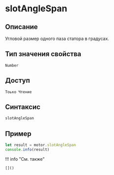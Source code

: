 # slotAngleSpan

## Описание
Угловой размер одного паза статора в градусах.

## Тип значения свойства
`Number`

## Доступ
`Тоько Чтение`

## Синтаксис
```javascript
slotAngleSpan
```

## Пример
```javascript linenums="1"
let result = motor.slotAngleSpan
console.info(result)
```

!!! info "См. также"

    []()

